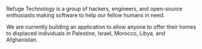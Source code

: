 Refuge Technology is a group of hackers, engineers, and open-source enthusiasts making software to help our fellow humans in need.

We are currently building an application to allow anyone to offer their homes to displaced individuals in Palestine, Israel, Morocco, Libya, and Afghanistan.
